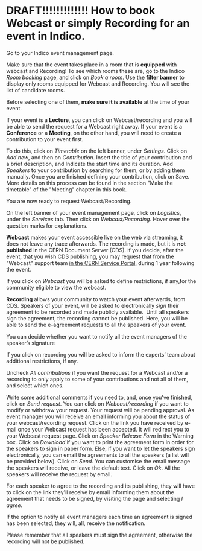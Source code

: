 # DRAFT!!!!!!!!!!!!! How to book Webcast or simply Recording for an event in Indico.

Go to your Indico event management page.  

Make sure that the event takes place in a room that is **equipped** with webcast and Recording!
To see which rooms these are, go to the Indico _Room booking_ page, and click on _Book a room_. Use the **filter banner** to display only rooms equipped for Webcast and Recording. You will see the list of candidate rooms.

Before selecting one of them, **make sure it is available** at the time of your event.

If your event is a **Lecture**, you can click on Webcast/recording and you will be able to send the request for a Webcast right away.
If your event is a **Conference** or a **Meeting**, on the other hand, you will need to create a contribution to your event first.

To do this, click on _Timetable_ on the left banner, under _Settings_. Click on _Add new_, and then on _Contribution_. Insert the title of your contribution and a brief description, and Indicate the start time and its duration. Add _Speakers_ to your contribution by searching for them, or by adding them manually. Once you are finished defining your contribution, click on Save. More details on this process can be found in the section "Make the timetable" of the "Meeting" chapter in this book.

You are now ready to request Webcast/Recording.

On the left banner of your event management page,  click on _Logistics_, under the _Services_ tab. Then click on _Webcast/Recording_. Hover over the question marks for explanations. 

**Webcast** makes your event accessible live on the web via streaming, it does not leave any trace afterwards. The recording is made, but it is **not published** in the CERN Document Server (CDS).
if you decide, after the event, that you wish CDS publishing, you may request that from the "Webcast" support team [in the CERN Service Portal](https://cern.service-now.com/service-portal/report-ticket.do?name=general-help-rqf&fe=service-desk), during 1 year following the event.

If you click on _Webcast_ you will be asked to define restrictions, if any,for the community eligible to view the webcast. 

**Recording** allows your community to watch your event afterwards, from CDS. Speakers of your event, will be asked to electronically _sign_ their agreement to be recorded and made publicly available. 
Until all speakers sign the agreement, the recording cannot be published. 
Here, you will be able to send the e-agreement requests to all the speakers of your event.

You can decide whether you want to notify all the event managers of the speaker’s signature

If you click on recording you will be asked to inform the experts’ team about additional restrictions, if any.

Uncheck _All contributions_ if you want the request for a Webcast and/or a recording to only apply to some of your contributions and not all of them, and select which ones.

Write some additional comments if you need to, and, once you've finished, click on _Send request_. 
You can click on _Webcast/recording_ if you want to modify or withdraw your request.
Your request will be pending approval. As event manager you will receive an email informing you about the status of your webcast/recording request. Click on the link you have received by e-mail once your Webcast request has been accepted. It will redirect you to your Webcast request page.
Click on _Speaker Release Form_ in the Warning box. Click on _Download_ if you want to print the agreement form in order for the speakers to sign in paper form. Else, if you want to let the speakers sign electronically, you can email the agreements to all the speakers (a list will be provided below).
Click on _Send_. You can customise the email message the speakers will receive, or leave the default text. Click on _Ok_. All the speakers will receive the request by email.

For each speaker to agree to the recording and its publishing, they will have to click on the link they'll receive by email informing them about the agreement that needs to be signed, by visiting the page and selecting _I agree_.

If the option to notify all event managers each time an agreement is signed has been selected, they will, all, receive the notification.

Please remember that all speakers must sign the agreement, otherwise the recording will not be published.








